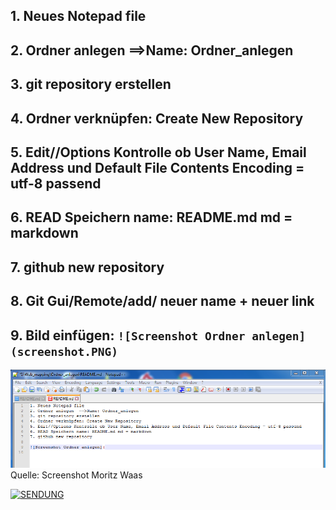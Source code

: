 ## 1. Neues Notepad file

## 2. Ordner anlegen  ==>Name: Ordner_anlegen

## 3. git repository erstellen

## 4. Ordner verknüpfen: Create New Repository

## 5. Edit//Options Kontrolle ob User Name, Email Address und Default File Contents Encoding = utf-8 passend

## 6. READ Speichern name: README.md md = markdown

## 7. github new repository

## 8. Git Gui/Remote/add/ neuer name + neuer link

## 9. Bild einfügen: `![Screenshot Ordner anlegen](screenshot.PNG)`


![Screenshot Ordner anlegen](screenshot.PNG)
Quelle: Screenshot Moritz Waas


[![SENDUNG](http://img.youtube.com/vi/6EVqMIMi62Q/0.jpg)](http://www.youtube.com/watch?v=6EVqMIMi62Q)

